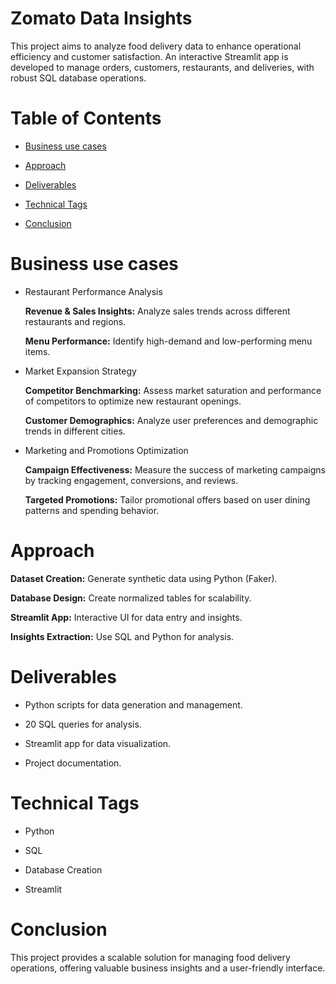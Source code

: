 # Zomato Data Insights

This project aims to analyze food delivery data to enhance operational efficiency and customer satisfaction. An interactive Streamlit app is developed to manage orders, customers, restaurants, and deliveries, with robust SQL database operations.


# Table of Contents

- [Business use cases](#Business_use_cases)

- [Approach](#Approach)
  
- [Deliverables](#Deliverables)

- [Technical Tags](#Technical_Tags)

- [Conclusion](#Conclusion)

  
# Business use cases

  - Restaurant Performance Analysis
    
    **Revenue & Sales Insights:** Analyze sales trends across different restaurants and regions.
    
    **Menu Performance:**         Identify high-demand and low-performing menu items.
  
  - Market Expansion Strategy
    
    **Competitor Benchmarking:** Assess market saturation and performance of competitors to optimize new restaurant openings.
    
    **Customer Demographics:**   Analyze user preferences and demographic trends in different cities.
  
  - Marketing and Promotions Optimization
  
    **Campaign Effectiveness:** Measure the success of marketing campaigns by tracking engagement, conversions, and reviews.
    
    **Targeted Promotions:**   Tailor promotional offers based on user dining patterns and spending behavior.
    

# Approach

  **Dataset Creation:** Generate synthetic data using Python (Faker).
  
  **Database Design:** Create normalized tables for scalability.
  
  **Streamlit App:** Interactive UI for data entry and insights.
  
  **Insights Extraction:** Use SQL and Python for analysis.
  

# Deliverables

  - Python scripts for data generation and management.
  
  - 20 SQL queries for analysis.
  
  - Streamlit app for data visualization.
  
  - Project documentation.
    

# Technical Tags

  - Python

  - SQL

  - Database Creation

  - Streamlit 


# Conclusion

  This project provides a scalable solution for managing food delivery operations, offering valuable business insights and a user-friendly interface.

